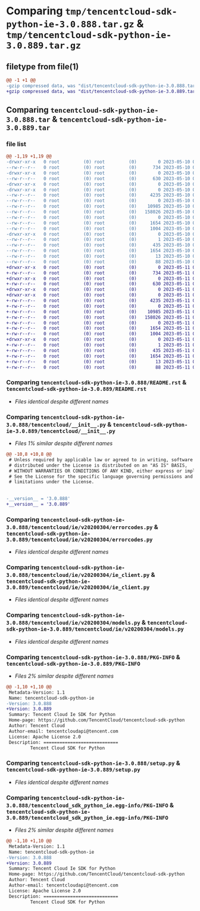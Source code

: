 # Comparing `tmp/tencentcloud-sdk-python-ie-3.0.888.tar.gz` & `tmp/tencentcloud-sdk-python-ie-3.0.889.tar.gz`

## filetype from file(1)

```diff
@@ -1 +1 @@
-gzip compressed data, was "dist/tencentcloud-sdk-python-ie-3.0.888.tar", last modified: Wed May 10 02:17:05 2023, max compression
+gzip compressed data, was "dist/tencentcloud-sdk-python-ie-3.0.889.tar", last modified: Thu May 11 02:51:59 2023, max compression
```

## Comparing `tencentcloud-sdk-python-ie-3.0.888.tar` & `tencentcloud-sdk-python-ie-3.0.889.tar`

### file list

```diff
@@ -1,19 +1,19 @@
-drwxr-xr-x   0 root         (0) root         (0)        0 2023-05-10 02:17:05.000000 tencentcloud-sdk-python-ie-3.0.888/
--rw-r--r--   0 root         (0) root         (0)      734 2023-05-10 02:17:05.000000 tencentcloud-sdk-python-ie-3.0.888/README.rst
-drwxr-xr-x   0 root         (0) root         (0)        0 2023-05-10 02:17:05.000000 tencentcloud-sdk-python-ie-3.0.888/tencentcloud/
--rw-r--r--   0 root         (0) root         (0)      630 2023-05-10 02:17:05.000000 tencentcloud-sdk-python-ie-3.0.888/tencentcloud/__init__.py
-drwxr-xr-x   0 root         (0) root         (0)        0 2023-05-10 02:17:05.000000 tencentcloud-sdk-python-ie-3.0.888/tencentcloud/ie/
-drwxr-xr-x   0 root         (0) root         (0)        0 2023-05-10 02:17:05.000000 tencentcloud-sdk-python-ie-3.0.888/tencentcloud/ie/v20200304/
--rw-r--r--   0 root         (0) root         (0)     4235 2023-05-10 02:17:05.000000 tencentcloud-sdk-python-ie-3.0.888/tencentcloud/ie/v20200304/errorcodes.py
--rw-r--r--   0 root         (0) root         (0)        0 2023-05-10 02:17:05.000000 tencentcloud-sdk-python-ie-3.0.888/tencentcloud/ie/v20200304/__init__.py
--rw-r--r--   0 root         (0) root         (0)    10985 2023-05-10 02:17:05.000000 tencentcloud-sdk-python-ie-3.0.888/tencentcloud/ie/v20200304/ie_client.py
--rw-r--r--   0 root         (0) root         (0)   158026 2023-05-10 02:17:05.000000 tencentcloud-sdk-python-ie-3.0.888/tencentcloud/ie/v20200304/models.py
--rw-r--r--   0 root         (0) root         (0)        0 2023-05-10 02:17:05.000000 tencentcloud-sdk-python-ie-3.0.888/tencentcloud/ie/__init__.py
--rw-r--r--   0 root         (0) root         (0)     1654 2023-05-10 02:17:05.000000 tencentcloud-sdk-python-ie-3.0.888/PKG-INFO
--rw-r--r--   0 root         (0) root         (0)     1004 2023-05-10 02:17:05.000000 tencentcloud-sdk-python-ie-3.0.888/setup.py
-drwxr-xr-x   0 root         (0) root         (0)        0 2023-05-10 02:17:05.000000 tencentcloud-sdk-python-ie-3.0.888/tencentcloud_sdk_python_ie.egg-info/
--rw-r--r--   0 root         (0) root         (0)        1 2023-05-10 02:17:05.000000 tencentcloud-sdk-python-ie-3.0.888/tencentcloud_sdk_python_ie.egg-info/dependency_links.txt
--rw-r--r--   0 root         (0) root         (0)      435 2023-05-10 02:17:05.000000 tencentcloud-sdk-python-ie-3.0.888/tencentcloud_sdk_python_ie.egg-info/SOURCES.txt
--rw-r--r--   0 root         (0) root         (0)     1654 2023-05-10 02:17:05.000000 tencentcloud-sdk-python-ie-3.0.888/tencentcloud_sdk_python_ie.egg-info/PKG-INFO
--rw-r--r--   0 root         (0) root         (0)       13 2023-05-10 02:17:05.000000 tencentcloud-sdk-python-ie-3.0.888/tencentcloud_sdk_python_ie.egg-info/top_level.txt
--rw-r--r--   0 root         (0) root         (0)       88 2023-05-10 02:17:05.000000 tencentcloud-sdk-python-ie-3.0.888/setup.cfg
+drwxr-xr-x   0 root         (0) root         (0)        0 2023-05-11 02:51:59.000000 tencentcloud-sdk-python-ie-3.0.889/
+-rw-r--r--   0 root         (0) root         (0)      734 2023-05-11 02:51:59.000000 tencentcloud-sdk-python-ie-3.0.889/README.rst
+drwxr-xr-x   0 root         (0) root         (0)        0 2023-05-11 02:51:59.000000 tencentcloud-sdk-python-ie-3.0.889/tencentcloud/
+-rw-r--r--   0 root         (0) root         (0)      630 2023-05-11 02:51:59.000000 tencentcloud-sdk-python-ie-3.0.889/tencentcloud/__init__.py
+drwxr-xr-x   0 root         (0) root         (0)        0 2023-05-11 02:51:59.000000 tencentcloud-sdk-python-ie-3.0.889/tencentcloud/ie/
+drwxr-xr-x   0 root         (0) root         (0)        0 2023-05-11 02:51:59.000000 tencentcloud-sdk-python-ie-3.0.889/tencentcloud/ie/v20200304/
+-rw-r--r--   0 root         (0) root         (0)     4235 2023-05-11 02:51:59.000000 tencentcloud-sdk-python-ie-3.0.889/tencentcloud/ie/v20200304/errorcodes.py
+-rw-r--r--   0 root         (0) root         (0)        0 2023-05-11 02:51:59.000000 tencentcloud-sdk-python-ie-3.0.889/tencentcloud/ie/v20200304/__init__.py
+-rw-r--r--   0 root         (0) root         (0)    10985 2023-05-11 02:51:59.000000 tencentcloud-sdk-python-ie-3.0.889/tencentcloud/ie/v20200304/ie_client.py
+-rw-r--r--   0 root         (0) root         (0)   158026 2023-05-11 02:51:59.000000 tencentcloud-sdk-python-ie-3.0.889/tencentcloud/ie/v20200304/models.py
+-rw-r--r--   0 root         (0) root         (0)        0 2023-05-11 02:51:59.000000 tencentcloud-sdk-python-ie-3.0.889/tencentcloud/ie/__init__.py
+-rw-r--r--   0 root         (0) root         (0)     1654 2023-05-11 02:51:59.000000 tencentcloud-sdk-python-ie-3.0.889/PKG-INFO
+-rw-r--r--   0 root         (0) root         (0)     1004 2023-05-11 02:51:59.000000 tencentcloud-sdk-python-ie-3.0.889/setup.py
+drwxr-xr-x   0 root         (0) root         (0)        0 2023-05-11 02:51:59.000000 tencentcloud-sdk-python-ie-3.0.889/tencentcloud_sdk_python_ie.egg-info/
+-rw-r--r--   0 root         (0) root         (0)        1 2023-05-11 02:51:59.000000 tencentcloud-sdk-python-ie-3.0.889/tencentcloud_sdk_python_ie.egg-info/dependency_links.txt
+-rw-r--r--   0 root         (0) root         (0)      435 2023-05-11 02:51:59.000000 tencentcloud-sdk-python-ie-3.0.889/tencentcloud_sdk_python_ie.egg-info/SOURCES.txt
+-rw-r--r--   0 root         (0) root         (0)     1654 2023-05-11 02:51:59.000000 tencentcloud-sdk-python-ie-3.0.889/tencentcloud_sdk_python_ie.egg-info/PKG-INFO
+-rw-r--r--   0 root         (0) root         (0)       13 2023-05-11 02:51:59.000000 tencentcloud-sdk-python-ie-3.0.889/tencentcloud_sdk_python_ie.egg-info/top_level.txt
+-rw-r--r--   0 root         (0) root         (0)       88 2023-05-11 02:51:59.000000 tencentcloud-sdk-python-ie-3.0.889/setup.cfg
```

### Comparing `tencentcloud-sdk-python-ie-3.0.888/README.rst` & `tencentcloud-sdk-python-ie-3.0.889/README.rst`

 * *Files identical despite different names*

### Comparing `tencentcloud-sdk-python-ie-3.0.888/tencentcloud/__init__.py` & `tencentcloud-sdk-python-ie-3.0.889/tencentcloud/__init__.py`

 * *Files 1% similar despite different names*

```diff
@@ -10,8 +10,8 @@
 # Unless required by applicable law or agreed to in writing, software
 # distributed under the License is distributed on an "AS IS" BASIS,
 # WITHOUT WARRANTIES OR CONDITIONS OF ANY KIND, either express or implied.
 # See the License for the specific language governing permissions and
 # limitations under the License.
 
 
-__version__ = '3.0.888'
+__version__ = '3.0.889'
```

### Comparing `tencentcloud-sdk-python-ie-3.0.888/tencentcloud/ie/v20200304/errorcodes.py` & `tencentcloud-sdk-python-ie-3.0.889/tencentcloud/ie/v20200304/errorcodes.py`

 * *Files identical despite different names*

### Comparing `tencentcloud-sdk-python-ie-3.0.888/tencentcloud/ie/v20200304/ie_client.py` & `tencentcloud-sdk-python-ie-3.0.889/tencentcloud/ie/v20200304/ie_client.py`

 * *Files identical despite different names*

### Comparing `tencentcloud-sdk-python-ie-3.0.888/tencentcloud/ie/v20200304/models.py` & `tencentcloud-sdk-python-ie-3.0.889/tencentcloud/ie/v20200304/models.py`

 * *Files identical despite different names*

### Comparing `tencentcloud-sdk-python-ie-3.0.888/PKG-INFO` & `tencentcloud-sdk-python-ie-3.0.889/PKG-INFO`

 * *Files 2% similar despite different names*

```diff
@@ -1,10 +1,10 @@
 Metadata-Version: 1.1
 Name: tencentcloud-sdk-python-ie
-Version: 3.0.888
+Version: 3.0.889
 Summary: Tencent Cloud Ie SDK for Python
 Home-page: https://github.com/TencentCloud/tencentcloud-sdk-python
 Author: Tencent Cloud
 Author-email: tencentcloudapi@tencent.com
 License: Apache License 2.0
 Description: ============================
         Tencent Cloud SDK for Python
```

### Comparing `tencentcloud-sdk-python-ie-3.0.888/setup.py` & `tencentcloud-sdk-python-ie-3.0.889/setup.py`

 * *Files identical despite different names*

### Comparing `tencentcloud-sdk-python-ie-3.0.888/tencentcloud_sdk_python_ie.egg-info/PKG-INFO` & `tencentcloud-sdk-python-ie-3.0.889/tencentcloud_sdk_python_ie.egg-info/PKG-INFO`

 * *Files 2% similar despite different names*

```diff
@@ -1,10 +1,10 @@
 Metadata-Version: 1.1
 Name: tencentcloud-sdk-python-ie
-Version: 3.0.888
+Version: 3.0.889
 Summary: Tencent Cloud Ie SDK for Python
 Home-page: https://github.com/TencentCloud/tencentcloud-sdk-python
 Author: Tencent Cloud
 Author-email: tencentcloudapi@tencent.com
 License: Apache License 2.0
 Description: ============================
         Tencent Cloud SDK for Python
```

